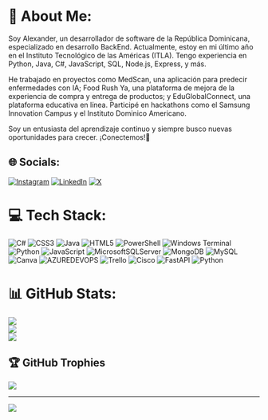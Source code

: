 # 💫 About Me:
Soy Alexander, un desarrollador de software de la República Dominicana, especializado en desarrollo BackEnd. Actualmente, estoy en mi último año en el Instituto Tecnológico de las Américas (ITLA). Tengo experiencia en Python, Java, C#, JavaScript, SQL, Node.js, Express, y más.

He trabajado en proyectos como MedScan, una aplicación para predecir enfermedades con IA; Food Rush Ya, una plataforma de mejora de la experiencia de compra y entrega de productos; y EduGlobalConnect, una plataforma educativa en línea. Participé en hackathons como el Samsung Innovation Campus y el Instituto Dominico Americano.

Soy un entusiasta del aprendizaje continuo y siempre busco nuevas oportunidades para crecer. ¡Conectemos!🚀


## 🌐 Socials:
[![Instagram](https://img.shields.io/badge/Instagram-%23E4405F.svg?logo=Instagram&logoColor=white)](https://instagram.com/g_campusano_) [![LinkedIn](https://img.shields.io/badge/LinkedIn-%230077B5.svg?logo=linkedin&logoColor=white)](https://www.linkedin.com/in/gcampusano/) [![X](https://img.shields.io/badge/X-black.svg?logo=X&logoColor=white)](https://x.com/G_Campusano_) 

# 💻 Tech Stack:
![C#](https://img.shields.io/badge/c%23-%23239120.svg?style=for-the-badge&logo=csharp&logoColor=white) ![CSS3](https://img.shields.io/badge/css3-%231572B6.svg?style=for-the-badge&logo=css3&logoColor=white) ![Java](https://img.shields.io/badge/java-%23ED8B00.svg?style=for-the-badge&logo=openjdk&logoColor=white) ![HTML5](https://img.shields.io/badge/html5-%23E34F26.svg?style=for-the-badge&logo=html5&logoColor=white) ![PowerShell](https://img.shields.io/badge/PowerShell-%235391FE.svg?style=for-the-badge&logo=powershell&logoColor=white) ![Windows Terminal](https://img.shields.io/badge/Windows%20Terminal-%234D4D4D.svg?style=for-the-badge&logo=windows-terminal&logoColor=white) ![Python](https://img.shields.io/badge/python-3670A0?style=for-the-badge&logo=python&logoColor=ffdd54) ![JavaScript](https://img.shields.io/badge/javascript-%23323330.svg?style=for-the-badge&logo=javascript&logoColor=%23F7DF1E) ![MicrosoftSQLServer](https://img.shields.io/badge/Microsoft%20SQL%20Server-CC2927?style=for-the-badge&logo=microsoft%20sql%20server&logoColor=white) ![MongoDB](https://img.shields.io/badge/MongoDB-%234ea94b.svg?style=for-the-badge&logo=mongodb&logoColor=white) ![MySQL](https://img.shields.io/badge/mysql-%2300000f.svg?style=for-the-badge&logo=mysql&logoColor=white) ![Canva](https://img.shields.io/badge/Canva-%2300C4CC.svg?style=for-the-badge&logo=Canva&logoColor=white) ![AZUREDEVOPS](https://img.shields.io/badge/azuredevops-0078D7.svg?style=for-the-badge&logo=azuredevops&logoColor=white&color=%230078D7) ![Trello](https://img.shields.io/badge/Trello-%23026AA7.svg?style=for-the-badge&logo=Trello&logoColor=white) ![Cisco](https://img.shields.io/badge/cisco-%23049fd9.svg?style=for-the-badge&logo=cisco&logoColor=black) ![FastAPI](https://img.shields.io/badge/FastAPI-005571?style=for-the-badge&logo=fastapi) ![Python](https://img.shields.io/badge/python-3670A0?style=for-the-badge&logo=python&logoColor=ffdd54)
# 📊 GitHub Stats:
![](https://github-readme-stats.vercel.app/api?username=Alexander&theme=react&hide_border=false&include_all_commits=true&count_private=true)<br/>
![](https://github-readme-streak-stats.herokuapp.com/?user=Alexander&theme=react&hide_border=false)<br/>
![](https://github-readme-stats.vercel.app/api/top-langs/?username=Alexander&theme=react&hide_border=false&include_all_commits=true&count_private=true&layout=compact)

## 🏆 GitHub Trophies
![](https://github-profile-trophy.vercel.app/?username=Alexander&theme=radical&no-frame=false&no-bg=true&margin-w=4)

---
[![](https://visitcount.itsvg.in/api?id=Alexander&icon=0&color=0)](https://visitcount.itsvg.in)

<!-- Proudly created with GPRM ( https://gprm.itsvg.in ) -->
